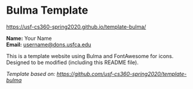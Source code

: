 # Bulma Template

<https://usf-cs360-spring2020.github.io/template-bulma/>

**Name:** Your Name  
**Email:** <username@dons.usfca.edu>

This is a template website using Bulma and FontAwesome for icons. Designed to be modified (including this README file).

*Template based on: <https://github.com/usf-cs360-spring2020/template-bulma>*
